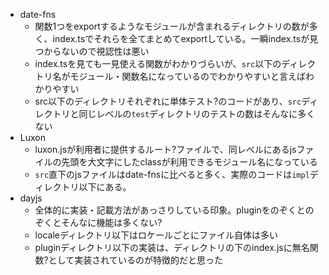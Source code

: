 - date-fns
  - 関数1つをexportするようなモジュールが含まれるディレクトリの数が多く、index.tsでそれらを全てまとめてexportしている。一瞬index.tsが見つからないので視認性は悪い
  - index.tsを見ても一見使える関数がわかりづらいが、`src`以下のディレクトリ名がモジュール・関数名になっているのでわかりやすいと言えばわかりやすい
  - src以下のディレクトリそれぞれに単体テスト?のコードがあり、`src`ディレクトリと同じレベルの`test`ディレクトリのテストの数はそんなに多くない
- Luxon
  - luxon.jsが利用者に提供するルート?ファイルで、同レベルにあるjsファイルの先頭を大文字にしたclassが利用できるモジュール名になっている
  - `src`直下のjsファイルはdate-fnsに比べると多く、実際のコードは`impl`ディレクトリ以下にある。
- dayjs
  - 全体的に実装・記載方法があっさりしている印象。pluginをのぞくとのぞくとそんなに機能は多くない?
  - localeディレクトリ以下はロケールごとにファイル自体は多い
  - pluginディレクトリ以下の実装は、ディレクトリの下のindex.jsに無名関数?として実装されているのが特徴的だと思った
